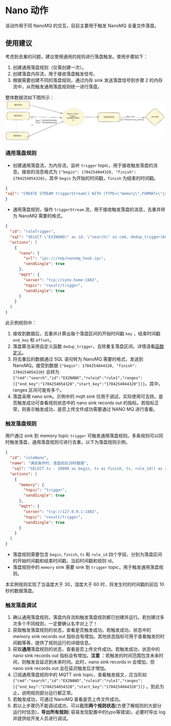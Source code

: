 # Nano 动作

该动作用于同 NanoMQ 的交互，目前主要用于触发 NanoMQ 全量文件落盘。

## 使用建议

考虑到去重的问题，建议使用通用的规则进行落盘触发。使用步骤如下：

1. 创建通用落盘规则（仅需创建一次）。
2. 创建落盘内存流，用于接收落盘触发信号。
3. 根据需要创建不同的落盘规则，通过内存 sink 发送落盘信号到步骤 2 的内存流中，从而触发通用落盘规则统一进行落盘。

整体数据流如下图所示：
![flow](./_assets/nano_trigger.png)

### 通用落盘规则

- 创建通用落盘流，为内存流，监听 `trigger` topic，用于接收触发落盘的消息。接收的消息格式为 `{"begin": 1704254044320, "finish": 1704254054320}`，其中 `begin` 为开始的时间戳，`finish` 为结束的时间戳。

```json
{
"sql": "CREATE STREAM triggerStream() WITH (TYPE=\"memory\",FORMAT=\"json\",DATASOURCE=\"trigger\");"
}
```

- 通用落盘规则，操作 `triggerStream` 流，用于接收触发落盘的消息，去重并转为 NanoMQ 需要的格式。

```json
{
  "id": "ruleTrigger",
  "sql": "SELECT \"EX2NANO\" as id, \"search\" as cmd, dedup_trigger(begin, finish, ts, 999999) as ranges, ruleid FROM mqttDemo WHERE isNull(ruleid) = false",
  "actions": [
    {
      "nano": {
        "url": "ipc:///tmp/nanomq_hook.ipc",
        "sendSingle": true
      },
      "mqtt": {
        "server": "tcp://syno.home:1883",
        "topic": "result/trigger",
        "sendSingle": true
      }
    }
  ]
}
```

此示例规则中：

1. 接收到数据后，去重并计算出每个落盘区间的开始时间戳 `key` ，结束时间戳 `end_key` 和 `offset`。
2. 落盘算法采用自定义函数 `dedup_trigger`，去除重复落盘区间。详情请看[函数定义](../sqls/functions/other_functions.md#dedup_trigger)。
3. 将去重后的数据通过 SQL 语句转为 NanoMQ 需要的格式，发送到 NanoMQ。接受到数据 `{"begin": 1704254044320, "finish": 1704254054320}` 会转为 `{"cmd":"search","id":"EX2NANO","ruleid":"rule1","ranges":[{"end_key":"1704254054320","start_key":"1704254044320"}]}`。其中，ranges 区间可能有多个。
4. 落盘采用 nano sink。示例中的 mqtt sink 仅用于调试，实际使用可去除。是否触发成功可查看规则状态中的 nano sink records out 的指标。若指标正常，则表示触发成功，是否上传文件成功需要通过 NANO MQ 进行查看。

### 触发落盘规则

用户通过 sink 到 memory topic `trigger` 可触发通用落盘规则。多条规则可以同时触发落盘，通用落盘规则可进行去重。以下为落盘规则示例。

```json
{
  "id": "ruleNano",
  "name": "满足条件时，落盘前后10秒数据",
   "sql": "SELECT ts - 10000 as begin, ts as finish, ts, rule_id() as ruleid FROM mqttDemo WHERE temperature > 30 and humidity > 60",
  "actions": [
    {
      "memory": {
        "topic": "trigger",
        "sendSingle": true
      },
      "mqtt": {
        "server": "tcp://127.0.0.1:1883",
        "topic": "result/trigger",
        "sendSingle": true
      }
    }
  ]
}
```

- 落盘规则需要包含 `begin`, `finish`, `ts` 和 `rule_id` 四个字段，分别为落盘区间的开始时间戳和结束时间戳，当前时间戳和规则 id。
- 落盘规则中的 `memory` sink 需要 sink 到 `trigger` topic，用于触发通用落盘规则。

本实例规则实现了当温度大于 30，湿度大于 60 时，将发生时的时间戳的前后 10 秒的数据落盘。

### 触发落盘调试

1. 确认通用落盘规则，落盘内存流和触发落盘规则都已创建并运行。若创建过多次多个不同规则，一定要确认名字对上了！
2. 获取触发落盘规则的状态，查看是否触发成功。若触发成功，状态中的 memory sink records out
   指标会有增加。其他状态指标可用于查看触发的时间戳等等，提供了规则运行的详细信息。
3. 获取**通用**落盘规则的状态，查看是否上传文件成功。若触发成功，状态中的 nano sink records out 指标会有增加。**注意**
   ：若触发的时间范围包含未来时间，则触发会延迟到未来时间。此时，nano sink records in 会增加，但 nano sink records out
   会在延迟触发后才增加。
4. 订阅通用落盘规则中的 MQTT sink
   topic，查看触发报文，应当形如 `{"cmd":"search","id":"EX2NANO","ruleid":"rule1","ranges":[{"end_key":"1704254054320","start_key":"1704254044320"}]}`
   。到此为止，说明规则部分运行都正常。
5. 若触发成功，可通过 NanoMQ 查看是否上传文件成功。
6. 若以上步骤仍不能调试成功，可以截图**两个规则状态**(方便了解规则的大部分运行时信息)，**导出所有规则**(
   容易发现配置中的typo等错误)，必要时导出 log 并提供给开发人员进行调试。